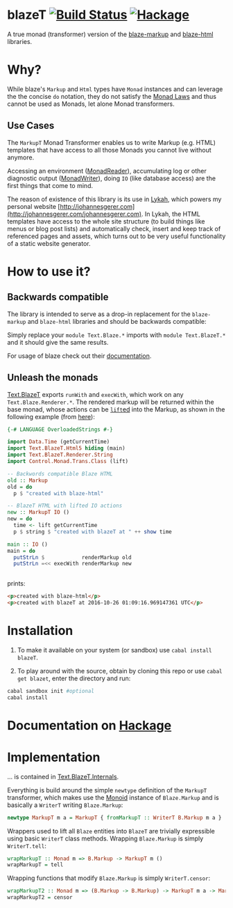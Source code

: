 # blazeT [![Build Status](https://travis-ci.org/johannesgerer/blazeT.svg?branch=master)](https://travis-ci.org/johannesgerer/blazeT) [![Hackage](https://img.shields.io/hackage/v/blazeT.svg)](https://hackage.haskell.org/package/blazeT)

A true monad (transformer) version of the
[blaze-markup](https://hackage.haskell.org/package/blaze-markup) and
[blaze-html](https://hackage.haskell.org/package/blaze-html)
libraries.

# Why?

While blaze's `Markup` and `Html` types have `Monad` instances and can
leverage the the concise `do` notation, they do not satisfy
the
[Monad Laws](https://hackage.haskell.org/package/base-4.8.0.0/docs/Control-Monad.html#t:Monad) and
thus cannot be used as Monads, let alone Monad transformers.

## Use Cases

The `MarkupT` Monad Transformer enables us to write Markup (e.g. HTML)
templates that have access to all those Monads you cannot live without
anymore.

Accessing an environment
([MonadReader](https://hackage.haskell.org/package/mtl-2.2.1/docs/Control-Monad-Reader-Class.html)),
accumulating log or other diagnostic output
([MonadWriter](https://hackage.haskell.org/package/mtl-2.2.1/docs/Control-Monad-Writer-Class.html)),
doing `IO` (like database access) are the first things that come to
mind.

The reason of existence of this library is its use
in [Lykah](http://johannesgerer.com/Lykah), which powers my personal
website
[http://johannesgerer.com](http://johannesgerer.com/johannesgerer.com). In
Lykah, the HTML templates have access to the whole site structure (to
build things like menus or blog post lists) and automatically check,
insert and keep track of referenced pages and assets, which turns out
to be very useful functionality of a static website generator.

# How to use it?

## Backwards compatible

The library is intended to serve as a drop-in replacement for the
`blaze-markup` and `blaze-html` libraries and should be backwards
compatible:

Simply replace your `module Text.Blaze.*` imports with `module
Text.BlazeT.*` and it should give the same results.

For usage of blaze check out
their [documentation](https://jaspervdj.be/blaze/).

## Unleash the monads

[Text.BlazeT](https://hackage.haskell.org/package/blazeT/docs/Text-BlazeT.html) exports
`runWith` and `execWith`, which work on any
`Text.Blaze.Renderer.*`. The rendered markup will be returned within
the base monad, whose actions can
be
[`lift`ed](https://hackage.haskell.org/package/transformers-0.5.2.0/docs/Control-Monad-Trans-Class.html) into
the Markup, as shown in the following example
(from [here](src/Readme.hs)):

```Haskell
{-# LANGUAGE OverloadedStrings #-}

import Data.Time (getCurrentTime)
import Text.BlazeT.Html5 hiding (main)
import Text.BlazeT.Renderer.String
import Control.Monad.Trans.Class (lift)

-- Backwords compatible Blaze HTML
old :: Markup
old = do
  p $ "created with blaze-html"

-- BlazeT HTML with lifted IO actions
new :: MarkupT IO ()
new = do
  time <- lift getCurrentTime
  p $ string $ "created with blazeT at " ++ show time

main :: IO ()
main = do
  putStrLn $            renderMarkup old
  putStrLn =<< execWith renderMarkup new
  
```

prints: 

```HTML
<p>created with blaze-html</p>
<p>created with blazeT at 2016-10-26 01:09:16.969147361 UTC</p>
```

# Installation

1. To make it available on your system (or sandbox) use `cabal install blazeT`. 

2. To play around with the source, obtain by cloning this repo or use
   `cabal get blazet`, enter the directory and run:

```bash
cabal sandbox init #optional
cabal install
```
    
# Documentation on [Hackage](https://hackage.haskell.org/package/blazeT)

# Implementation

... is contained
in
[Text.BlazeT.Internals](https://hackage.haskell.org/package/blazeT/docs/Text-BlazeT-Internals.html).

Everything is build around the simple `newtype` definition of the
`MarkupT` transformer, which makes use
the
[Monoid](https://hackage.haskell.org/package/base-4.7.0.2/docs/Data-Monoid.html) instance
of `Blaze.Markup` and is basically a `WriterT` writing `Blaze.Markup`:

```Haskell
newtype MarkupT m a = MarkupT { fromMarkupT :: WriterT B.Markup m a }
```

Wrappers used to lift all `Blaze` entities into `BlazeT` are trivially
expressible using basic `WriterT` class methods. Wrapping `Blaze.Markup` is simply `WriterT.tell`:

```Haskell
wrapMarkupT :: Monad m => B.Markup -> MarkupT m ()
wrapMarkupT = tell
```
Wrapping functions that modify `Blaze.Markup` is simply  `WriterT.censor`:

```Haskell
wrapMarkupT2 :: Monad m => (B.Markup -> B.Markup) -> MarkupT m a -> MarkupT m a
wrapMarkupT2 = censor
```


